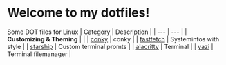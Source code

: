 # Welcome to my dotfiles!
Some DOT files for Linux
| Category | Description |
| --- | --- |
| **Customizing & Theming** | |
| [conky](conky) | conky |
| [fastfetch](fastfetch) | Systeminfos with style |
| [starship](starship) | Custom terminal promts |
| [alacritty](alacritty) | Terminal |
| [yazi](yazi) | Terminal filemanager |

